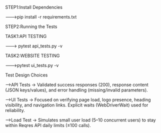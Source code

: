 STEP1:Install Dependencies


--->pip install -r requirements.txt


STEP2:Running the Tests


TASK1:API TESTING



---> pytest api_tests.py -v


TASK2:WEBSITE TESTING


--->pytest ui_tests.py -v


Test Design Choices


-->API Tests → Validated success responses (200), response content (JSON keys/values), and error handling (missing/invalid parameters).



-->UI Tests → Focused on verifying page load, logo presence, heading visibility, and navigation links. Explicit waits (WebDriverWait) used for reliability.



-->Load Test → Simulates small user load (5–10 concurrent users) to stay within Reqres API daily limits (≤100 calls).











